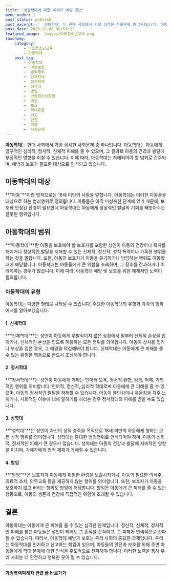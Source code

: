 ```yaml
---
title: '아동학대에 대한 이해와 예방 방법'
menu_order: 1
post_status: publish
post_excerpt: '  아동학대  는 현대 사회에서 가장 심각한 사회문제 중 하나입니다. 아동학대는 아동에게 영구적인 심리적, 정서적, 신체적 피해를 줄 수 있으며, 그 결과로 아동의 건강과 발달에 부정적인 영향을 미칠 수 있습니다. 이에 따라, 아동학대는 저해되어야 할 범죄로 간주되며, 예방과 보호가 필요한 대상으로 인식되고 있습니다.'
post_date: 2023-12-08 09:53:21
featured_image: _images/아동청소년교육.png
taxonomy:
    category:
        - 아동청소년교육
        - 아동학대
    post_tag:
        - 아동학대
        -  아동보호
        -  범죄행위
        -  신체학대
        -  정서학대
        -  성학대
        -  방임
        -  아동권리보장원
        -  예방
        -  보호
        -  학대유형
        -  신고
        -  안전
        -  행복
        -  사회문제
---
```



**아동학대**는 현대 사회에서 가장 심각한 사회문제 중 하나입니다. 아동학대는 아동에게 영구적인 심리적, 정서적, 신체적 피해를 줄 수 있으며, 그 결과로 아동의 건강과 발달에 부정적인 영향을 미칠 수 있습니다. 이에 따라, 아동학대는 저해되어야 할 범죄로 간주되며, 예방과 보호가 필요한 대상으로 인식되고 있습니다.

## 아동학대의 대상

**“아동”**이란 법적으로는 18세 미만의 사람을 말합니다. 아동학대는 이러한 아동들을 대상으로 하는 범죄행위로 정의됩니다. 아동들은 아직 미성숙한 단계에 있기 때문에, 보호와 안정된 환경이 필요한데 아동학대는 아동에게 정상적인 발달의 기회를 빼앗아주는 잘못된 행위입니다.

## 아동학대의 범위

**“아동학대”**란 아동을 보호해야 할 보호자를 포함한 성인이 아동의 건강이나 복지를 해치거나 정상적인 발달을 저해할 수 있는 신체적, 정신적, 성적 폭력이나 가혹한 행위를 하는 것을 말합니다. 또한, 아동의 보호자가 아동을 유기하거나 방임하는 행위도 아동학대에 해당합니다. 아동학대는 아동들에게 큰 위험을 초래하며, 그 징후를 간과하거나 어려워하는 경우가 많습니다. 이에 따라, 아동학대 예방 및 보호를 위한 체계적인 노력이 필요합니다.

### 아동학대의 유형

아동학대는 다양한 형태로 나타날 수 있습니다. 주요한 아동학대의 유형과 각각의 행위 예시를 알아보겠습니다.

#### 1. 신체학대

**“신체학대”**는 성인이 아동에게 우발적이지 않은 상황에서 일부러 신체적 손상을 입히거나, 신체적인 손상을 입도록 허용하는 모든 행위를 의미합니다. 아동이 상처를 입거나 부상을 입은 경우, 그 배경을 의심해봐야 합니다. 신체학대는 아동에게 큰 피해를 줄 수 있는 위험한 행동으로 반드시 조심해야 합니다.

#### 2. 정서학대

**“정서학대”**는 성인이 아동에게 가하는 언어적 모욕, 정서적 위협, 감금, 억제, 가학적인 행위를 의미합니다. 언어적, 정신적, 심리적 학대로써 아동에게 큰 피해를 줄 수 있으며, 아동의 정서적인 발달을 저해할 수 있습니다. 아동이 불안감이나 우울감을 자주 느끼거나, 사회적인 이슈에 대해 말하기를 꺼리는 경우 정서학대의 피해를 받을 수도 있습니다.

#### 3. 성학대

**“성학대”**는 성인이 자신의 성적 충족을 목적으로 18세 미만의 아동에게 행하는 모든 성적 행위를 의미합니다. 성학대는 중대한 범죄행위로 인식되어야 하며, 아동의 심리적, 정서적인 피해가 큰 경우가 많습니다. 성학대는 아동의 건강과 발달에 지속적인 영향을 미치며, 가해자에게 법적 제재가 가해질 수 있습니다.

#### 4. 방임

**“방임”**은 보호자가 아동에게 위험한 환경을 노출시키거나, 아동의 필요한 의식주, 의료적 조치, 의무교육 등을 제공하지 않는 행위를 의미합니다. 또한, 보호자가 아동을 보호하지 않고 버리는 행위도 방임에 해당합니다. 방임은 아동에게 큰 피해를 줄 수 있는 행동으로, 아동의 생존과 건강에 직접적인 위험이 초래될 수 있습니다.

## 결론

아동학대는 아동에게 큰 피해를 줄 수 있는 심각한 문제입니다. 정신적, 신체적, 정서적인 피해를 받은 아동들은 성인이 되어도 그 흔적을 간직하고, 그 피해가 연쇄적으로 전파될 수 있습니다. 따라서, 아동학대 예방과 보호는 우리 사회의 중요한 과제입니다. 우리는 아동학대를 인지하고 신고하는 책임이 있으며, 아동들의 안전과 보호를 위해 주변 아동들에게 학대 문제에 대한 인식을 주도적으로 전파해야 합니다. 이러한 노력을 통해 우리 사회는 더 안전하고 행복한 곳이 될 수 있습니다.

<!-- wp:separator -->
<hr class="wp-block-separator has-alpha-channel-opacity"/>
<!-- /wp:separator -->

<!-- wp:group {"backgroundColor":"base","layout":{"type":"constrained"}} -->
<div class="wp-block-group has-base-background-color has-background"><!-- wp:paragraph {"align":"center","fontSize":"medium"} -->
<p class="has-text-align-center has-large-font-size"><strong>가정폭력피해자 관련 글 바로가기</strong></p>
<!-- /wp:paragraph -->


<!-- wp:latest-posts
{"categories":[{"id":27190,"count":19,"description":"","link":"https://uknowlaw.com/category/%ea%b0%80%ec%a0%95%ed%8f%ad%eb%a0%a5%ed%94%bc%ed%95%b4%ec%9e%90/","name":"가정폭력피해자","slug":"가정폭력피해자","taxonomy":"category","parent":0,"meta":[],"_links":{"self":[{"href":"https://uknowlaw.com/wp-json/wp/v2/categories/27190"}],"collection":[{"href":"https://uknowlaw.com/wp-json/wp/v2/categories"}],"about":[{"href":"https://uknowlaw.com/wp-json/wp/v2/taxonomies/category"}],"wp:post_type":[{"href":"https://uknowlaw.com/wp-json/wp/v2/posts?categories=27190"}],"curies":[{"name":"wp","href":"https://api.w.org/{rel}","templated":true}]}}],"postsToShow":100,"excerptLength":28,"postLayout":"grid","columns":2,"featuredImageAlign":"left","featuredImageSizeSlug":"large","fontSize":"small"} /--></div>
<!-- /wp:group -->